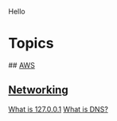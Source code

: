 Hello

# Topics

## [AWS](topics/aws)

## [Networking](topics/networking/table_of_contents.md)
[What is 127.0.0.1](topics/networking/127.0.0.1.md)
[What is DNS?](topics/networking/dns.md)